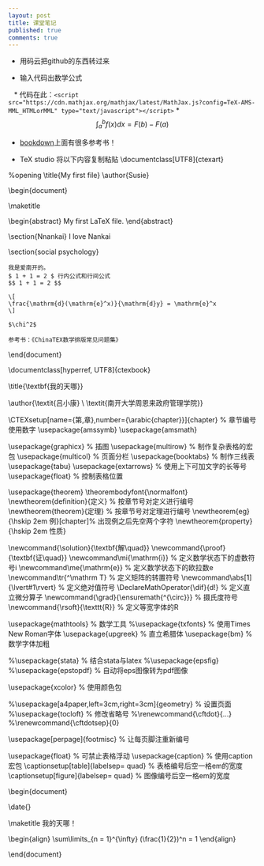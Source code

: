 ```yaml
---
layout: post
title: 课堂笔记
published: true
comments: true
---
```



* 用码云把github的东西转过来

* 输入代码出数学公式

    * 代码在此：`<script src="https://cdn.mathjax.org/mathjax/latest/MathJax.js?config=TeX-AMS-MML_HTMLorMML" type="text/javascript"></script>`
    * $$ \int^b_a f(x)dx=F(b)-F(a) $$

*  [bookdown](https://bookdown.org/)上面有很多参考书！

* TeX studio
将以下内容复制粘贴
\documentclass[UTF8]{ctexart} 

%opening
\title{My first file}
\author{Susie}

\begin{document}

\maketitle

\begin{abstract}
    My first LaTeX file.
\end{abstract}

\section{Nnankai}
    I love Nankai
    
\section{social psychology}

    我是爱南开的。
    $ 1 + 1 = 2 $ 行内公式和行间公式
    $$ 1 + 1 = 2 $$ 
    
    \[
    \frac{\mathrm{d}(\mathrm{e}^x)}{\mathrm{d}y} = \mathrm{e}^x
    \]
    
    $\chi^2$
    
    参考书：《ChinaTEX数学排版常见问题集》
    
\end{document}


\documentclass[hyperref, UTF8]{ctexbook}

\title{\textbf{我的天哪}}

\author{\textit{吕小康} \ \textit{南开大学周恩来政府管理学院}}

\CTEXsetup[name={第,章},number={\arabic{chapter}}]{chapter} % 章节编号使用数字 \usepackage{amssymb} \usepackage{amsmath}

\usepackage{graphicx} % 插图 \usepackage{multirow} % 制作复杂表格的宏包 \usepackage{multicol} % 页面分栏 \usepackage{booktabs} % 制作三线表 \usepackage{tabu} \usepackage{extarrows} % 使用上下可加文字的长等号 \usepackage{float} % 控制表格位置

\usepackage{theorem} \theorembodyfont{\normalfont} \newtheorem{definition}{定义} % 按章节号对定义进行编号 \newtheorem{theorem}{定理} % 按章节号对定理进行编号 \newtheorem{eg}{\hskip 2em 例}[chapter]% 出现例之后先空两个字符 \newtheorem{property}{\hskip 2em 性质}

\newcommand{\solution}{\textbf{解\quad}} \newcommand{\proof}{\textbf{证\quad}} \newcommand\mi{\mathrm{i}} % 定义数学状态下的虚数符号i \newcommand\me{\mathrm{e}} % 定义数学状态下的欧拉数e \newcommand\tr{^\mathrm T} % 定义矩阵的转置符号 \newcommand\abs[1]{\lvert#1\rvert} % 定义绝对值符号 \DeclareMathOperator{\dif}{d!} % 定义直立微分算子 \newcommand{\grad}{\ensuremath{^{\circ}}} % 摄氏度符号 \newcommand{\rsoft}{\texttt{R}} % 定义等宽字体的R

\usepackage{mathtools} % 数学工具 %\usepackage{txfonts} % 使用Times New Roman字体 \usepackage{upgreek} % 直立希腊体 \usepackage{bm} % 数学字体加粗

%\usepackage{stata} % 结合stata与latex %\usepackage{epsfig} %\usepackage{epstopdf} % 自动将eps图像转为pdf图像

\usepackage{xcolor} % 使用颜色包

%\usepackage[a4paper,left=3cm,right=3cm]{geometry} % 设置页面 %\usepackage{tocloft} % 修改省略号 %\renewcommand{\cftdot}{…} %\renewcommand{\cftdotsep}{0}

\usepackage[perpage]{footmisc} % 让每页脚注重新编号

\usepackage{float} % 可禁止表格浮动 \usepackage{caption} % 使用caption宏包 \captionsetup[table]{labelsep= quad} % 表格编号后空一格em的宽度 \captionsetup[figure]{labelsep= quad} % 图像编号后空一格em的宽度

\begin{document}

\date{}

\maketitle
我的天哪！

\begin{align}
\sum\limits_{n = 1}^{\infty} (\frac{1}{2})^n = 1
\end{align}


\end{document}
